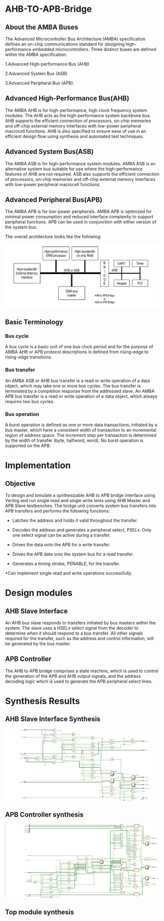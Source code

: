 # AHB-TO-APB-Bridge

## About the AMBA Buses

The Advanced Microcontroller Bus Architecture (AMBA) specification defines an on-chip communications standard for designing high-performance embedded microcontrollers. Three distinct buses are defined within the AMBA specification:

1.Advanced High-performance Bus (AHB)

2.Advanced System Bus (ASB)

3.Advanced Peripheral Bus (APB).

## Advanced High-Performance Bus(AHB)

The AMBA AHB is for high-performance, high clock frequency system modules. The AHB acts as the high-performance system backbone bus. AHB supports the efficient connection of processors, on-chip memories and off-chip external memory interfaces with low-power peripheral macrocell functions. AHB is also specified to ensure ease of use in an efficient design flow using synthesis and automated test techniques.

## Advanced System Bus(ASB)

The AMBA ASB is for high-performance system modules. AMBA ASB is an alternative system bus suitable for use where the high-performance features of AHB are not required. ASB also supports the efficient connection of processors, on-chip memories and off-chip external memory interfaces with low-power peripheral macrocell functions.

## Advanced Peripheral Bus(APB)

The AMBA APB is for low-power peripherals. AMBA APB is optimized for minimal power consumption and reduced interface complexity to support peripheral functions. APB can be used in conjunction with either version of the system bus.

The overall architecture looks like the following:

![image alt](https://github.com/shashankteli/AHB-TO-APB-/blob/7a50c3d4ba07ff52e2c1e6b33cc5626acfd1a6d7/Architecture.jpeg)

## Basic Terminology

### Bus cycle

A bus cycle is a basic unit of one bus clock period and for the purpose of AMBA AHB or APB protocol descriptions is defined from rising-edge to rising-edge transitions.

### Bus transfer

An AMBA ASB or AHB bus transfer is a read or write operation of a data object, which may take one or more bus cycles. The bus transfer is terminated by a completion response from the addressed slave. An AMBA APB bus transfer is a read or write operation of a data object, which always requires two bus cycles.

### Bus operation

A burst operation is defined as one or more data transactions, initiated by a bus master, which have a consistent width of transaction to an incremental region of address space. The increment step per transaction is determined by the width of transfer (byte, halfword, word). No burst operation is supported on the APB.

# Implementation

## Objective

To design and simulate a synthesizable AHB to APB bridge interface using Verilog and run single read and single write tests using AHB Master and APB Slave testbenches. The bridge unit converts system bus transfers into APB transfers and performs the following functions:

* Latches the address and holds it valid throughout the transfer.

* Decodes the address and generates a peripheral select, PSELx. Only one select signal can be active during a transfer.

* Drives the data onto the APB for a write transfer.

* Drives the APB data onto the system bus for a read transfer.

* Generates a timing strobe, PENABLE, for the transfer.

*Can implement single read and write operations successfully.

# Design modules

## AHB Slave Interface

An AHB bus slave responds to transfers initiated by bus masters within the system. The slave uses a HSELx select signal from the decoder to determine when it should respond to a bus transfer. All other signals required for the transfer, such as the address and control information, will be generated by the bus master.

## APB Controller

The AHB to APB bridge comprises a state machine, which is used to control the generation of the APB and AHB output signals, and the address decoding logic which is used to generate the APB peripheral select lines.

# Synthesis Results

## AHB Slave Interface Synthesis

![image alt](https://github.com/shashankteli/AHB-TO-APB-/blob/510188f2be4753c375cfbef1bcce5c957c13547c/AHB%20slave%20synthesis.jpeg)

## APB Controller synthesis

![image alt](https://github.com/shashankteli/AHB-TO-APB-/blob/56ff4bccb07ba7e0531d1b29b8efc87ab727aa67/APB%20controller%20synthesis%20.jpeg)

## Top module synthesis



